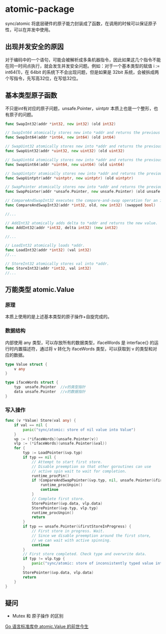 # atomic-package
sync/atomic 将底层硬件的原子能力封装成了函数，在调用的时候可以保证原子性，可以在并发中使用。

## 出现并发安全的原因
对于编码中的一个语句，可能会被解析成多条机器指令，因此如果这几个指令不能在同一时间点执行，就会发生并发安全问题。例如：对于一个基本类型的赋值 i := int64(1)，在 64bit 的系统下不会出现问题，但是如果是 32bit 系统，会被拆成两个写指令，先写高32位，在写低32位。


## 基本类型原子函数
不只是int有对应的原子问题，unsafe.Pointer，uintptr 本质上也是一个整形，也有原子的问题。
```go
func SwapInt32(addr *int32, new int32) (old int32)

// SwapInt64 atomically stores new into *addr and returns the previous *addr value.
func SwapInt64(addr *int64, new int64) (old int64)

// SwapUint32 atomically stores new into *addr and returns the previous *addr value.
func SwapUint32(addr *uint32, new uint32) (old uint32)

// SwapUint64 atomically stores new into *addr and returns the previous *addr value.
func SwapUint64(addr *uint64, new uint64) (old uint64)

// SwapUintptr atomically stores new into *addr and returns the previous *addr value.
func SwapUintptr(addr *uintptr, new uintptr) (old uintptr)

// SwapPointer atomically stores new into *addr and returns the previous *addr value.
func SwapPointer(addr *unsafe.Pointer, new unsafe.Pointer) (old unsafe.Pointer)

// CompareAndSwapInt32 executes the compare-and-swap operation for an int32 value.
func CompareAndSwapInt32(addr *int32, old, new int32) (swapped bool)

//...

// AddInt32 atomically adds delta to *addr and returns the new value.
func AddInt32(addr *int32, delta int32) (new int32)

//...

// LoadInt32 atomically loads *addr.
func LoadInt32(addr *int32) (val int32)
//...

// StoreInt32 atomically stores val into *addr.
func StoreInt32(addr *int32, val int32)
//...
```

## 万能类型 atomic.Value
### 原理
本质上使用的是上述基本类型的原子操作+自旋完成的。

### 数据结构
内部使用 any 类型，可以存放所有的数据类型，ifaceWords 是 interface{} 的运行时内置描述符，通过将 v 转化为 ifaceWords 类型，可以获取到 v 的类型和对应的数据。
```go
type Value struct {
	v any
}

type ifaceWords struct {
	typ  unsafe.Pointer  //v的类型指针
	data unsafe.Pointer  //v的数据指针
}
```

### 写入操作
```go
func (v *Value) Store(val any) {
	if val == nil {
		panic("sync/atomic: store of nil value into Value")
	}
	vp := (*ifaceWords)(unsafe.Pointer(v))
	vlp := (*ifaceWords)(unsafe.Pointer(&val))
	for {
		typ := LoadPointer(&vp.typ)
		if typ == nil {
			// Attempt to start first store.
			// Disable preemption so that other goroutines can use
			// active spin wait to wait for completion.
			runtime_procPin()
			if !CompareAndSwapPointer(&vp.typ, nil, unsafe.Pointer(&firstStoreInProgress)) {
				runtime_procUnpin()
				continue
			}
			// Complete first store.
			StorePointer(&vp.data, vlp.data)
			StorePointer(&vp.typ, vlp.typ)
			runtime_procUnpin()
			return
		}
		if typ == unsafe.Pointer(&firstStoreInProgress) {
			// First store in progress. Wait.
			// Since we disable preemption around the first store,
			// we can wait with active spinning.
			continue
		}
		// First store completed. Check type and overwrite data.
		if typ != vlp.typ {
			panic("sync/atomic: store of inconsistently typed value into Value")
		}
		StorePointer(&vp.data, vlp.data)
		return
	}
}
```

## 疑问
* Mutex 和 原子操作 的区别

[Go 语言标准库中 atomic.Value 的前世今生](https://blog.betacat.io/post/golang-atomic-value-exploration/)